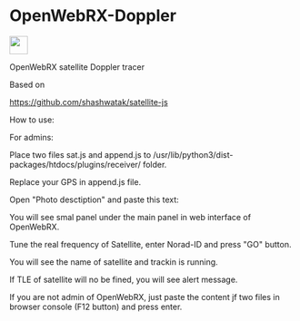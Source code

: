# OpenWebRX-Doppler

<img src="https://github.com/studentkra/OpenWebRX-Doppler/blob/main/Example.jpg" height="32"/></h1>


OpenWebRX satellite Doppler tracer

Based on 

https://github.com/shashwatak/satellite-js

How to use:

For admins:

Place two files sat.js and append.js to /usr/lib/python3/dist-packages/htdocs/plugins/receiver/ folder.

Replace your GPS in append.js file.

Open "Photo desctiption" and paste this text:


<script src="static/plugins/receiver/sat.js"></script>


<script src="static/pludins/receiver/append.js"></script>


You will see smal panel under the main panel in web interface of OpenWebRX.

Tune the real frequency of Satellite, enter Norad-ID and press "GO" button.

You will see the name of satellite and trackin is running.

If TLE of satellite will no be fined, you will see alert message.

If you are not admin of OpenWebRX, just paste the content jf two files in browser console (F12 button) and press enter.
